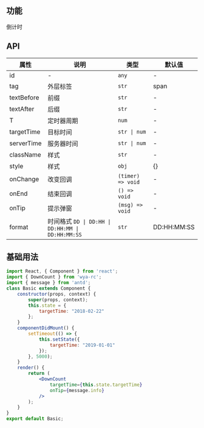 ## 功能
倒计时

## API

属性 | 说明 | 类型 | 默认值
---|---|---|---
id| - | `any` | -
tag| 外层标签 | `str` | span
textBefore| 前缀 | `str` | -
textAfter| 后缀 | `str` | -
T| 定时器周期 | `num` | -
targetTime| 目标时间 | `str \| num` | -
serverTime| 服务器时间 | `str \| num` | -
className| 样式 | `str` | -
style| 样式 | `obj` | {}
onChange| 改变回调 | `(timer) => void` | -
onEnd| 结束回调 | `() => void` | -
onTip| 提示弹窗 | `(msg) => void` | -
format| 时间格式 `DD \| DD:HH \| DD:HH:MM \| DD:HH:MM:SS` | `str` | DD:HH:MM:SS

## 基础用法

```jsx
import React, { Component } from 'react';
import { DownCount } from 'wya-rc';
import { message } from 'antd';
class Basic extends Component {
	constructor(props, context) {
		super(props, context);
		this.state = {
			targetTime: "2018-02-22"
		};
	}
	componentDidMount() {
		setTimeout(() => {
			this.setState({
				targetTime: "2019-01-01"
			});
		}, 5000);
	}
	render() {
		return (
			<DownCount
				targetTime={this.state.targetTime}
				onTip={message.info}
			/>
		);
	}
}
export default Basic;

```
